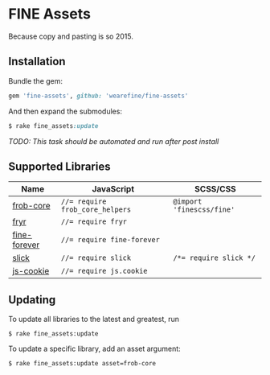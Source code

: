 # FINE Assets

Because copy and pasting is so 2015.

## Installation

Bundle the gem:

```ruby
gem 'fine-assets', github: 'wearefine/fine-assets'
```

And then expand the submodules:

```ruby
$ rake fine_assets:update
```

*TODO: This task should be automated and run after post install*

## Supported Libraries

| Name | JavaScript | SCSS/CSS |
|---|---|---|
| [frob-core](https://github.com/wearefine/frob-core) | `//= require frob_core_helpers` | `@import 'finescss/fine'` |
| [fryr](https://github.com/wearefine/fryr) | `//= require fryr` | |
| [fine-forever](https://github.com/wearefine/fine-forever) | `//= require fine-forever` | |
| [slick](https://github.com/kenwheeler/slick/) | `//= require slick` | `/*= require slick */` |
| [js-cookie](https://github.com/js-cookie/js-cookie) | `//= require js.cookie` | |


## Updating

To update all libraries to the latest and greatest, run

```
$ rake fine_assets:update
```

To update a specific library, add an asset argument: 

```
$ rake fine_assets:update asset=frob-core
```
